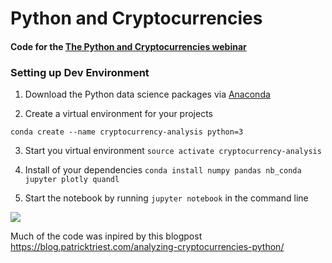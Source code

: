 # Python and Cryptocurrencies

#### Code for the [The Python and Cryptocurrencies webinar](https://youtu.be/4J-RCUer6BE)


### Setting up Dev Environment


1. Download the Python data science packages via [Anaconda](https://www.anaconda.com/download/#macos)

2. Create a virtual environment for your projects

`conda create --name cryptocurrency-analysis python=3`


3. Start you virtual environment `source activate cryptocurrency-analysis`

4. Install of your dependencies `conda install numpy pandas nb_conda jupyter plotly quandl`

5. Start the notebook by running `jupyter notebook` in the command line

![](https://media.giphy.com/media/3o7abBP0nMjrdIvaCY/giphy.gif)


Much of the code was inpired by this blogpost https://blog.patricktriest.com/analyzing-cryptocurrencies-python/